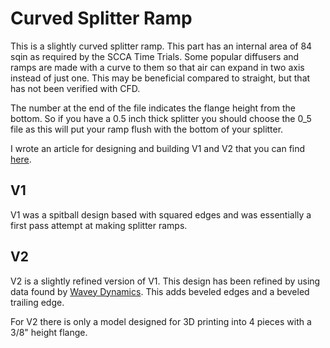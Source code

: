 # Curved Splitter Ramp

This is a slightly curved splitter ramp. This part has an internal area of 84 sqin as required by the SCCA Time Trials. Some popular diffusers and ramps are made with a curve to them so that air can expand in two axis instead of just one. This may be beneficial compared to straight, but that has not been verified with CFD. 

The number at the end of the file indicates the flange height from the bottom. So if you have a 0.5 inch thick splitter you should choose the 0_5 file as this will put your ramp flush with the bottom of your splitter. 

I wrote an article for designing and building V1 and V2 that you can find [here](https://theracingprogrammer.substack.com/p/diy-splitter-ramps-diffusers).

## V1 

V1 was a spitball design based with squared edges and was essentially a first pass attempt at making splitter ramps. 

## V2

V2 is a slightly refined version of V1. This design has been refined by using data found by [Wavey Dynamics](https://www.waveydynamics.com/post/diffusers). This adds beveled edges and a beveled trailing edge.

For V2 there is only a model designed for 3D printing into 4 pieces with a 3/8" height flange. 
